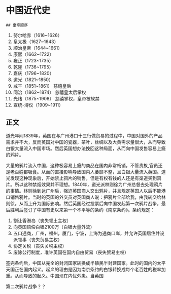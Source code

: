 # 中国近代史

	## 皇帝顺序

1. 努尔哈赤（1616~1626）
2. 皇太极（1627~1643）
3. 顺治皇帝（1644~1661）
4. 康熙（1662~1722）
5. 雍正（1723~1735）
6. 乾隆（1736~1795）
7. 嘉庆（1796~1820）
8. 道光（1821~1850）
9. 咸丰（1851~1861） 慈禧皇后
10. 同治（1862~1874） 慈禧皇太后掌权
11. 光绪（1875~1908） 慈禧掌权，皇帝被软禁
12. 宣统-溥仪（1909~1911）

## 正文

​	道光年间1839年，英国在与广州港口十三行做贸易的过程中，中国对国外的产品需求并不大，反而英国对中国的瓷器，茶叶，丝绸以及大黄需求量很大，从而导致白银大量流入中国市场。然后英国想办法挽回这种局面，从而向中国发售容易上瘾的鸦片。

​	大量的鸦片流入中国，这种极容易上瘾的商品在国内非常畅销，不管贵族,官员还是老百姓都吸食。从而的直接影响导致国内人萎靡不整，且白银大量流入英国。道光发现这种现象后，开始禁止鸦片的销售，但是有权有钱的人还是有渠道买到鸦片。所以这种禁烟效果并不理想。1840年，道光派林则徐为广州总督去处理鸦片的事情。林则徐到达广州后，强迫英国商人交出鸦片，并且规定英国人以后不能港口销售鸦片。当时的英国的外交员对英国商人说：把鸦片全部给我，由我转交给林则徐。从而上升为国际影响。然后英国经过投票后向中国发起第一次鸦片战争，最后胜利后签订了中国有史以来第一个不平等的条约《南京条约》。条约规定：

1. 割让香港岛（丧失领土主权）
2. 向英国赔偿白银2100万（白银大量外流）
3. 五口通商，广州，福州，厦门，宁波，上海为通商口岸，并允许英国居住并设派领事（丧失贸易主权）
4. 协定关税（丧失关税主权）
5. 废除公行制度，准许英国在国内自由贸易（丧失贸易主权）

​	签完条约后，中国从完全的封闭国家转换成半殖民半封建国家。此时的国内的太平天国正在国内起义。起义的理由是因为南京条约的白银转换成每个老百姓的税率加重。从而导致的起义。中国现在内忧外患。当英国

第二次鸦片战争？？

